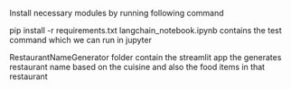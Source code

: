 Install necessary modules by running following command

pip install -r requirements.txt
langchain_notebook.ipynb contains the test command which we can run in jupyter

RestaurantNameGenerator folder contain the streamlit app the generates restaurant name based on the cuisine and also the food items in that restaurant